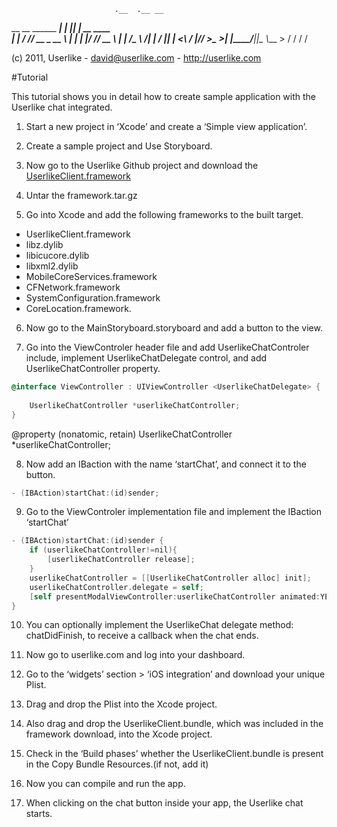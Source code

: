

  
                           .__  .__ __           
  __ __  ______ ___________|  | |__|  | __ ____  
 |  |  \/  ___// __ \_  __ \  | |  |  |/ // __ \ 
 |  |  /\___ \\  ___/|  | \/  |_|  |    <\  ___/ 
 |____//____  >\___  >__|  |____/__|__|_ \\___  >
            \/     \/                   \/    \/ 
 


 (c) 2011, Userlike - david@userlike.com - http://userlike.com


#Tutorial

This tutorial shows you in detail how to create sample application with the Userlike chat integrated.

1. Start a new project in ‘Xcode’ and create a ‘Simple view application’.

2. Create a sample project and Use Storyboard. 

3. Now go to the Userlike Github project and download the [UserlikeClient.framework](https://github.com/userlike/Userlike-iOS-Demo/downloads) 

4. Untar the framework.tar.gz 

5. Go into Xcode and add the following frameworks to the built target.

* UserlikeClient.framework
* libz.dylib
* libicucore.dylib
* libxml2.dylib
* MobileCoreServices.framework
* CFNetwork.framework
* SystemConfiguration.framework
* CoreLocation.framework.

6. Now go to the MainStoryboard.storyboard and add a button to the view.

7. Go into the ViewControler header file and add UserlikeChatControler include, implement UserlikeChatDelegate control, and add UserlikeChatController property.

```objective-c
@interface ViewController : UIViewController <UserlikeChatDelegate> {
	
    UserlikeChatController *userlikeChatController;
}
```

@property (nonatomic, retain) UserlikeChatController *userlikeChatController;

8. Now add an IBaction with the name ‘startChat’, and connect it to the button.

```objective-c
- (IBAction)startChat:(id)sender;
```

9. Go to the ViewControler implementation file and implement the IBaction ‘startChat’

```objective-c
- (IBAction)startChat:(id)sender {
    if (userlikeChatController!=nil){
        [userlikeChatController release];
    }
    userlikeChatController = [[UserlikeChatController alloc] init]; 
    userlikeChatController.delegate = self;    
    [self presentModalViewController:userlikeChatController animated:YES];
}
```

10. You can optionally implement the UserlikeChat delegate method: chatDidFinish, to receive a callback when the chat ends.

11. Now go to userlike.com and log into your dashboard.

12. Go to the ‘widgets’ section > ‘iOS integration’ and download your unique Plist.

13. Drag and drop the Plist into the Xcode project.

14. Also drag and drop the UserlikeClient.bundle, which was included in the framework download, into the Xcode project.

15. Check in the ‘Build phases’ whether the UserlikeClient.bundle is present in the Copy Bundle Resources.(if not, add it)

16. Now you can compile and run the app.

17. When clicking on the chat button inside your app, the Userlike chat  starts.


